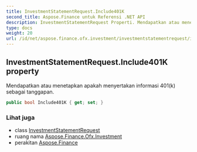 ```yaml
---
title: InvestmentStatementRequest.Include401K
second_title: Aspose.Finance untuk Referensi .NET API
description: InvestmentStatementRequest Properti. Mendapatkan atau menetapkan apakah menyertakan informasi 401k sebagai tanggapan.
type: docs
weight: 20
url: /id/net/aspose.finance.ofx.investment/investmentstatementrequest/include401k/
---
```

## InvestmentStatementRequest.Include401K property

Mendapatkan atau menetapkan apakah menyertakan informasi 401(k) sebagai tanggapan.

```csharp
public bool Include401K { get; set; }
```

### Lihat juga

* class [InvestmentStatementRequest](../)
* ruang nama [Aspose.Finance.Ofx.Investment](../../investmentstatementrequest/)
* perakitan [Aspose.Finance](../../../)


